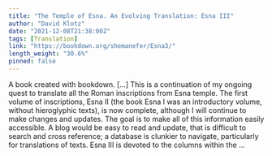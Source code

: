 ```yaml
---
title: "The Temple of Esna. An Evolving Translation: Esna III"
author: "David Klotz"
date: "2021-12-08T21:38:00Z"
tags: [Translation]
link: "https://bookdown.org/shemanefer/Esna3/"
length_weight: "30.6%"
pinned: false
---
```


A book created with bookdown. [...] This is a continuation of my ongoing quest to translate all the Roman inscriptions from Esna temple. The first volume of inscriptions, Esna II (the book Esna I was an introductory volume, without hieroglyphic texts), is now complete, although I will continue to make changes and updates. The goal is to make all of this information easily accessible. A blog would be easy to read and update, that is difficult to search and cross reference; a database is clunkier to navigate, particularly for translations of texts. Esna III is devoted to the columns within the ...
